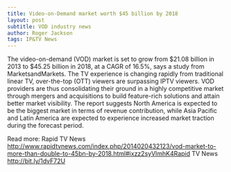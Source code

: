```yaml
---
title: Video-on-Demand market worth $45 billion by 2018
layout: post
subtitle: VOD industry news
author: Roger Jackson
tags: IP&TV News
---
```

The video-on-demand (VOD) market is set to grow from $21.08 billion in 2013 to $45.25 billion in 2018, at a CAGR of 16.5%, says a study from MarketsandMarkets. The TV experience is changing rapidly from traditional linear TV, over-the-top (OTT) viewers are surpassing IPTV viewers. VOD providers are thus consolidating their ground in a highly competitive market through mergers and acquisitions to build feature-rich solutions and attain better market visibility. The report suggests North America is expected to be the biggest market in terms of revenue contribution, while Asia Pacific and Latin America are expected to experience increased market traction during the forecast period.

Read more: Rapid TV News http://www.rapidtvnews.com/index.php/2014020432123/vod-market-to-more-than-double-to-45bn-by-2018.html#ixzz2syVlmhK4Rapid TV News http://bit.ly/1dvF72U

